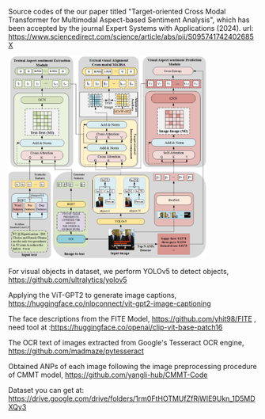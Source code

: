 Source codes of the our paper titled "Target-oriented Cross Modal Transformer for Multimodal Aspect-based Sentiment Analysis", which has been accepted by the journal Expert Systems with Applications (2024).  url: https://www.sciencedirect.com/science/article/abs/pii/S095741742402685X

<img src="https://github.com/ZouWang-spider/TCMT/blob/main/TCMT/DataProcess/TCMT.png" alt="TCMT Model" width="400"/>

For visual objects in dataset, we perform YOLOv5 to detect objects, https://github.com/ultralytics/yolov5

Applying the ViT-GPT2 to generate image captions, https://huggingface.co/nlpconnect/vit-gpt2-image-captioning

The face descriptions from the FITE Model, https://github.com/yhit98/FITE , need tool at :https://huggingface.co/openai/clip-vit-base-patch16

The OCR text of images extracted from Google's Tesseract OCR engine, https://github.com/madmaze/pytesseract

Obtained ANPs of each image following the image preprocessing procedure of CMMT model, https://github.com/yangli-hub/CMMT-Code

Dataset you can get at: https://drive.google.com/drive/folders/1rm0FtHOTMUfZfRjWIE9Ukn_1D5MDXQy3


